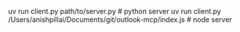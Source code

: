 uv run client.py path/to/server.py # python server
uv run client.py /Users/anishpillai/Documents/git/outlook-mcp/index.js # node server